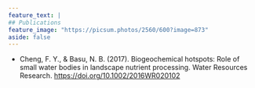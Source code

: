 ```yaml
---
feature_text: |
## Publications
feature_image: "https://picsum.photos/2560/600?image=873"
aside: false
---
```


* Cheng, F. Y., & Basu, N. B. (2017). Biogeochemical hotspots: Role of small water bodies in landscape nutrient processing. Water Resources Research. https://doi.org/10.1002/2016WR020102
